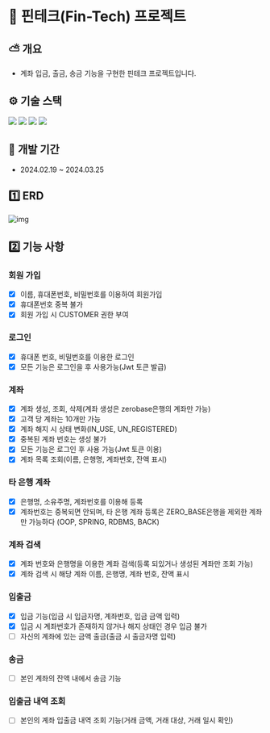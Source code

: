 # 📖 핀테크(Fin-Tech) 프로젝트

## ⛅ 개요

- 계좌 입금, 출금, 송금 기능을 구현한 핀테크 프로젝트입니다.

## ⚙ 기술 스택

<div> 
  <img src="https://img.shields.io/badge/Java-181717?style=for-the-badge&logo=Conda-Forge&logoColor=white"> 
  <img src="https://img.shields.io/badge/SpringBoot-181717?style=for-the-badge&logo=SpringBoot&logoColor=white"> 
  <img src="https://img.shields.io/badge/MySQL-181717?style=for-the-badge&logo=MySql&logoColor=white">
  <img src="https://img.shields.io/badge/GitHub-181717?style=for-the-badge&logo=github&logoColor=white">
</div>

## 📆 개발 기간
- 2024.02.19 ~ 2024.03.25

## 1️⃣ ERD

![img](https://github.com/KongJihoon/fintech/assets/138794635/f2aa6b9f-3ff9-4b47-aa06-e2c1921eb728)


## 2️⃣ 기능 사항

### 회원 가입
- [x] 이름, 휴대폰번호, 비밀번호를 이용하여 회원가입
- [x] 휴대폰번호 중복 불가
- [x] 회원 가입 시 CUSTOMER 권한 부여

### 로그인
- [x] 휴대폰 번호, 비밀번호를 이용한 로그인
- [x] 모든 기능은 로그인을 후 사용가능(Jwt 토큰 발급)

### 계좌
- [x] 계좌 생성, 조회, 삭제(계좌 생성은 zerobase은행의 계좌만 가능)
- [x] 고객 당 계좌는 10개만 가능
- [x] 계좌 해지 시 상태 변화(IN_USE, UN_REGISTERED)
- [x] 중복된 계좌 번호는 생성 불가
- [x] 모든 기능은 로그인 후 사용 가능(Jwt 토큰 이용)
- [x] 계좌 목록 조회(이름, 은행명, 계좌번호, 잔액 표시)

### 타 은행 계좌
- [x] 은행명, 소유주명, 계좌번호를 이용해 등록
- [x] 계좌번호는 중복되면 안되며, 타 은행 계좌 등록은 ZERO_BASE은행을 제외한 계좌만 가능하다 (OOP, SPRING, RDBMS, BACK)

### 계좌 검색
- [x] 계좌 번호와 은행명을 이용한 계좌 검색(등록 되있거나 생성된 계좌만 조회 가능)
- [x] 계좌 검색 시 해당 계좌 이름, 은행명, 계좌 번호, 잔액 표시

### 입출금
- [x] 입금 기능(입금 시 입금자명, 계좌번호, 입금 금액 입력)
- [x] 입금 시 계좌번호가 존재하지 않거나 해지 상태인 경우 입금 불가
- [ ] 자신의 계좌에 있는 금액 출금(출금 시 출금자명 입력)

### 송금
- [ ] 본인 계좌의 잔액 내에서 송금 기능

### 입출금 내역 조회
- [ ] 본인의 계좌 입출금 내역 조회 기능(거래 금액, 거래 대상, 거래 일시 확인)
